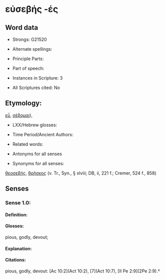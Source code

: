 # εὐσεβής -ές

<!-- Status: S2=NeedsEdits -->
<!-- Lexica used for edits:   -->

## Word data

* Strongs: G21520

* Alternate spellings:



* Principle Parts: 


* Part of speech: 


* Instances in Scripture: 3

* All Scriptures cited: No

## Etymology: 

[εὖ](), [σέβομαι]()), 

* LXX/Hebrew glosses: 


* Time Period/Ancient Authors: 


* Related words: 

* Antonyms for all senses

* Synonyms for all senses: 

 [θεοσεβής](../G23180/01.md), [θρῆσκος](../G23570/01.md) (v. Tr., Syn., § xlviii; DB, ii, 221 f.; Cremer, 524 f., 858) 

## Senses 


### Sense  1.0: 

#### Definition: 

#### Glosses: 

pious, godly, devout; 

#### Explanation: 


#### Citations: 

pious, godly, devout: [Ac 10:2](Act 10:2), [7](Act 10:7), [II Pe 2:9](2Pe 2:9).†
